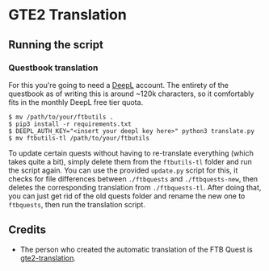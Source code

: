 # GTE2 Translation
## Running the script
### Questbook translation

For this you're going to need a [DeepL](https://www.deepl.com) account. The entirety of the questbook as of writing this is around ~120k characters, so it comfortably fits in the monthly DeepL free tier quota.
```
$ mv /path/to/your/ftbutils .
$ pip3 install -r requirements.txt
$ DEEPL_AUTH_KEY="<insert your deepl key here>" python3 translate.py
$ mv ftbutils-tl /path/to/your/ftbutils
```

To update certain quests without having to re-translate everything (which takes quite a bit), simply delete them from the `ftbutils-tl` folder and run the script again. You can use the provided `update.py` script for this, it checks for file differences between `./ftbquests` and `./ftbquests-new`, then deletes the corresponding translation from `./ftbquests-tl`. After doing that, you can just get rid of the old quests folder and rename the new one to `ftbquests`, then run the translation script.

## Credits

- The person who created the automatic translation of the FTB Quest is [gte2-translation](https://github.com/spx01/gte2-translation).

